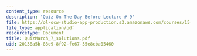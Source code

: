 ```yaml
---
content_type: resource
description: 'Quiz On The Day Before Lecture # 9'
file: https://ol-ocw-studio-app-production.s3.amazonaws.com/courses/15-433-investments-spring-2003/20138a5b83e98f92fe6755e8cba05460_QuizMarch_7_solutions.pdf
file_type: application/pdf
resourcetype: Document
title: QuizMarch_7_solutions.pdf
uid: 20138a5b-83e9-8f92-fe67-55e8cba05460
---
```

